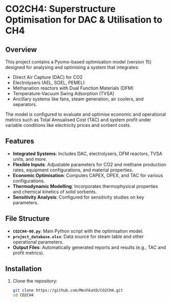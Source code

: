 # CO2CH4: Superstructure Optimisation for DAC & Utilisation to CH4

## Overview
This project contains a Pyomo-based optimisation model (version 15) designed for analysing and optimising a system that integrates:
- Direct Air Capture (DAC) for CO2
- Electrolysers (AEL, SOEL, PEMEL)
- Methanation reactors with Dual Function Materials (DFM)
- Temperature-Vacuum Swing Adsorption (TVSA)
- Ancillary systems like fans, steam generation, air coolers, and separators.

The model is configured to evaluate and optimise economic and operational metrics such as Total Annualised Cost (TAC) and system profit under variable conditions like electricity prices and sorbent costs.

## Features
- **Integrated Systems**: Includes DAC, electrolysers, DFM reactors, TVSA units, and more.
- **Flexible Inputs**: Adjustable parameters for CO2 and methane production rates, equipment configurations, and material properties.
- **Economic Optimisation**: Computes CAPEX, OPEX, and TAC for various configurations.
- **Thermodynamic Modelling**: Incorporates thermophysical properties and chemical kinetics of solid sorbents.
- **Sensitivity Analysis**: Configured for sensitivity studies on key parameters.

## File Structure
- **`CO2CH4-00.py`**: Main Python script with the optimisation model.
- **`project_database.xlsx`**: Data source for steam table and other operational parameters.
- **Output Files**: Automatically generated reports and results (e.g., TAC and profit metrics).

## Installation
1. Clone the repository:
   ```bash
   git clone https://github.com/MeshkatD/CO2CH4.git
   cd CO2CH4
